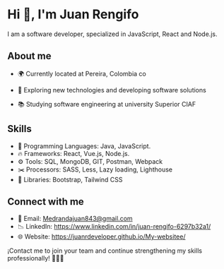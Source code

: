 # Hi 👋, I'm Juan Rengifo 

I am a software developer, specialized in JavaScript, React and Node.js.


## About me

- 🌍 Currently located at Pereira, Colombia co</p>
- 🧐 Exploring new technologies and developing software solutions</p>
- 📚 Studying software engineering at university Superior CIAF</p>

## Skills

- 📌 Programming Languages: Java, JavaScript.
- 🔥 Frameworks: React, Vue.js, Node.js.
- ⚙️ Tools: SQL, MongoDB, GIT, Postman, Webpack
- ✂️ Processors: SASS, Less, Lazy loading, Lighthouse
- 🔋 Libraries: Bootstrap, Tailwind CSS


## Connect with me

- 📩 Email: Medrandajuan843@gmail.com
- 📉 LinkedIn: https://www.linkedin.com/in/juan-rengifo-6297b32a1/
- 🌐 Website: https://juanrdeveloper.github.io/My-websitee/

¡Contact me to join your team and continue strengthening my skills professionally! 👨🏽‍💻
    
 
 




